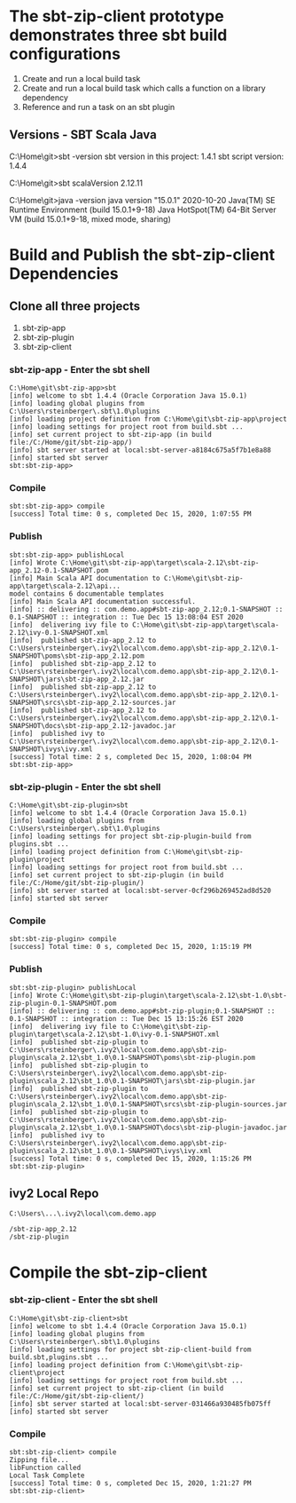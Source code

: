 # The sbt-zip-client prototype demonstrates three sbt build configurations

1. Create and run a local build task
2. Create and run a local build task which calls a function on a library dependency
3. Reference and run a task on an sbt plugin

##  Versions - SBT Scala Java

C:\Home\git>sbt -version
sbt version in this project: 1.4.1
sbt script version: 1.4.4

C:\Home\git>sbt scalaVersion
2.12.11

C:\Home\git>java -version
java version "15.0.1" 2020-10-20
Java(TM) SE Runtime Environment (build 15.0.1+9-18)
Java HotSpot(TM) 64-Bit Server VM (build 15.0.1+9-18, mixed mode, sharing)

# Build and Publish the sbt-zip-client Dependencies

## Clone all three projects

1. sbt-zip-app
2. sbt-zip-plugin
3. sbt-zip-client

### sbt-zip-app - Enter the sbt shell

```
C:\Home\git\sbt-zip-app>sbt
[info] welcome to sbt 1.4.4 (Oracle Corporation Java 15.0.1)
[info] loading global plugins from C:\Users\rsteinberger\.sbt\1.0\plugins
[info] loading project definition from C:\Home\git\sbt-zip-app\project
[info] loading settings for project root from build.sbt ...
[info] set current project to sbt-zip-app (in build file:/C:/Home/git/sbt-zip-app/)
[info] sbt server started at local:sbt-server-a8184c675a5f7b1e8a88
[info] started sbt server
sbt:sbt-zip-app>
```

### Compile

```
sbt:sbt-zip-app> compile
[success] Total time: 0 s, completed Dec 15, 2020, 1:07:55 PM
```

### Publish

```
sbt:sbt-zip-app> publishLocal
[info] Wrote C:\Home\git\sbt-zip-app\target\scala-2.12\sbt-zip-app_2.12-0.1-SNAPSHOT.pom
[info] Main Scala API documentation to C:\Home\git\sbt-zip-app\target\scala-2.12\api...
model contains 6 documentable templates
[info] Main Scala API documentation successful.
[info] :: delivering :: com.demo.app#sbt-zip-app_2.12;0.1-SNAPSHOT :: 0.1-SNAPSHOT :: integration :: Tue Dec 15 13:08:04 EST 2020
[info]  delivering ivy file to C:\Home\git\sbt-zip-app\target\scala-2.12\ivy-0.1-SNAPSHOT.xml
[info]  published sbt-zip-app_2.12 to C:\Users\rsteinberger\.ivy2\local\com.demo.app\sbt-zip-app_2.12\0.1-SNAPSHOT\poms\sbt-zip-app_2.12.pom
[info]  published sbt-zip-app_2.12 to C:\Users\rsteinberger\.ivy2\local\com.demo.app\sbt-zip-app_2.12\0.1-SNAPSHOT\jars\sbt-zip-app_2.12.jar
[info]  published sbt-zip-app_2.12 to C:\Users\rsteinberger\.ivy2\local\com.demo.app\sbt-zip-app_2.12\0.1-SNAPSHOT\srcs\sbt-zip-app_2.12-sources.jar
[info]  published sbt-zip-app_2.12 to C:\Users\rsteinberger\.ivy2\local\com.demo.app\sbt-zip-app_2.12\0.1-SNAPSHOT\docs\sbt-zip-app_2.12-javadoc.jar
[info]  published ivy to C:\Users\rsteinberger\.ivy2\local\com.demo.app\sbt-zip-app_2.12\0.1-SNAPSHOT\ivys\ivy.xml
[success] Total time: 2 s, completed Dec 15, 2020, 1:08:04 PM
sbt:sbt-zip-app>
```

### sbt-zip-plugin - Enter the sbt shell

```
C:\Home\git\sbt-zip-plugin>sbt
[info] welcome to sbt 1.4.4 (Oracle Corporation Java 15.0.1)
[info] loading global plugins from C:\Users\rsteinberger\.sbt\1.0\plugins
[info] loading settings for project sbt-zip-plugin-build from plugins.sbt ...
[info] loading project definition from C:\Home\git\sbt-zip-plugin\project
[info] loading settings for project root from build.sbt ...
[info] set current project to sbt-zip-plugin (in build file:/C:/Home/git/sbt-zip-plugin/)
[info] sbt server started at local:sbt-server-0cf296b269452ad8d520
[info] started sbt server
```

### Compile

```
sbt:sbt-zip-plugin> compile
[success] Total time: 0 s, completed Dec 15, 2020, 1:15:19 PM
```

### Publish

```
sbt:sbt-zip-plugin> publishLocal
[info] Wrote C:\Home\git\sbt-zip-plugin\target\scala-2.12\sbt-1.0\sbt-zip-plugin-0.1-SNAPSHOT.pom
[info] :: delivering :: com.demo.app#sbt-zip-plugin;0.1-SNAPSHOT :: 0.1-SNAPSHOT :: integration :: Tue Dec 15 13:15:26 EST 2020
[info]  delivering ivy file to C:\Home\git\sbt-zip-plugin\target\scala-2.12\sbt-1.0\ivy-0.1-SNAPSHOT.xml
[info]  published sbt-zip-plugin to C:\Users\rsteinberger\.ivy2\local\com.demo.app\sbt-zip-plugin\scala_2.12\sbt_1.0\0.1-SNAPSHOT\poms\sbt-zip-plugin.pom
[info]  published sbt-zip-plugin to C:\Users\rsteinberger\.ivy2\local\com.demo.app\sbt-zip-plugin\scala_2.12\sbt_1.0\0.1-SNAPSHOT\jars\sbt-zip-plugin.jar
[info]  published sbt-zip-plugin to C:\Users\rsteinberger\.ivy2\local\com.demo.app\sbt-zip-plugin\scala_2.12\sbt_1.0\0.1-SNAPSHOT\srcs\sbt-zip-plugin-sources.jar
[info]  published sbt-zip-plugin to C:\Users\rsteinberger\.ivy2\local\com.demo.app\sbt-zip-plugin\scala_2.12\sbt_1.0\0.1-SNAPSHOT\docs\sbt-zip-plugin-javadoc.jar
[info]  published ivy to C:\Users\rsteinberger\.ivy2\local\com.demo.app\sbt-zip-plugin\scala_2.12\sbt_1.0\0.1-SNAPSHOT\ivys\ivy.xml
[success] Total time: 0 s, completed Dec 15, 2020, 1:15:26 PM
sbt:sbt-zip-plugin>
```

## ivy2 Local Repo

```
C:\Users\...\.ivy2\local\com.demo.app

/sbt-zip-app_2.12
/sbt-zip-plugin
```

# Compile the sbt-zip-client

### sbt-zip-client - Enter the sbt shell

```
C:\Home\git\sbt-zip-client>sbt
[info] welcome to sbt 1.4.4 (Oracle Corporation Java 15.0.1)
[info] loading global plugins from C:\Users\rsteinberger\.sbt\1.0\plugins
[info] loading settings for project sbt-zip-client-build from build.sbt,plugins.sbt ...
[info] loading project definition from C:\Home\git\sbt-zip-client\project
[info] loading settings for project root from build.sbt ...
[info] set current project to sbt-zip-client (in build file:/C:/Home/git/sbt-zip-client/)
[info] sbt server started at local:sbt-server-031466a930485fb075ff
[info] started sbt server
```

### Compile

```
sbt:sbt-zip-client> compile
Zipping file...
libFunction called
Local Task Complete
[success] Total time: 0 s, completed Dec 15, 2020, 1:21:27 PM
sbt:sbt-zip-client>
```








